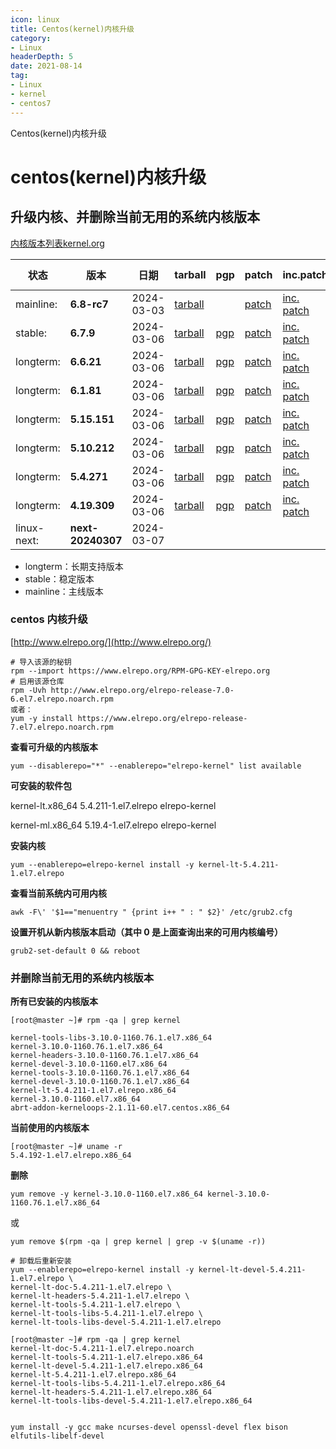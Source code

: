 ```yaml
---
icon: linux
title: Centos(kernel)内核升级
category: 
- Linux
headerDepth: 5
date: 2021-08-14
tag:
- Linux
- kernel
- centos7
---
```


Centos(kernel)内核升级

<!-- more -->

# centos(kernel)内核升级

## 升级内核、并删除当前无用的系统内核版本

[内核版本列表kernel.org](https://kernel.org/)


| 状态        | 版本              | 日期       | tarball                                                      | pgp                                                          | patch                                                        | inc.patch                                                    | view diff                                                    | browse                                                       | changelog                                                    |
| ----------- | ----------------- | ---------- | ------------------------------------------------------------ | ------------------------------------------------------------ | ------------------------------------------------------------ | ------------------------------------------------------------ | ------------------------------------------------------------ | ------------------------------------------------------------ | ------------------------------------------------------------ |
| mainline:   | **6.8-rc7**       | 2024-03-03 | [tarball](https://git.kernel.org/torvalds/t/linux-6.8-rc7.tar.gz) |                                                              | [patch](https://git.kernel.org/torvalds/p/v6.8-rc7/v6.7)   | [inc. patch](https://git.kernel.org/torvalds/p/v6.8-rc7/v6.8-rc6) | [view diff](https://git.kernel.org/torvalds/ds/v6.8-rc7/v6.8-rc6) | [browse](https://git.kernel.org/torvalds/h/v6.8-rc7)       |                                                              |
| stable:     | **6.7.9**         | 2024-03-06 | [tarball](https://cdn.kernel.org/pub/linux/kernel/v6.x/linux-6.7.9.tar.xz) | [pgp](https://cdn.kernel.org/pub/linux/kernel/v6.x/linux-6.7.9.tar.sign) | [patch](https://cdn.kernel.org/pub/linux/kernel/v6.x/patch-6.7.9.xz) | [inc. patch](https://cdn.kernel.org/pub/linux/kernel/v6.x/incr/patch-6.7.8-9.xz) | [view diff](https://git.kernel.org/stable/ds/v6.7.9/v6.7.8) | [browse](https://git.kernel.org/stable/h/v6.7.9)           | [changelog](https://cdn.kernel.org/pub/linux/kernel/v6.x/ChangeLog-6.7.9) |
| longterm:   | **6.6.21**        | 2024-03-06 | [tarball](https://cdn.kernel.org/pub/linux/kernel/v6.x/linux-6.6.21.tar.xz) | [pgp](https://cdn.kernel.org/pub/linux/kernel/v6.x/linux-6.6.21.tar.sign) | [patch](https://cdn.kernel.org/pub/linux/kernel/v6.x/patch-6.6.21.xz) | [inc. patch](https://cdn.kernel.org/pub/linux/kernel/v6.x/incr/patch-6.6.20-21.xz) | [view diff](https://git.kernel.org/stable/ds/v6.6.21/v6.6.20) | [browse](https://git.kernel.org/stable/h/v6.6.21)          | [changelog](https://cdn.kernel.org/pub/linux/kernel/v6.x/ChangeLog-6.6.21) |
| longterm:   | **6.1.81**        | 2024-03-06 | [tarball](https://cdn.kernel.org/pub/linux/kernel/v6.x/linux-6.1.81.tar.xz) | [pgp](https://cdn.kernel.org/pub/linux/kernel/v6.x/linux-6.1.81.tar.sign) | [patch](https://cdn.kernel.org/pub/linux/kernel/v6.x/patch-6.1.81.xz) | [inc. patch](https://cdn.kernel.org/pub/linux/kernel/v6.x/incr/patch-6.1.80-81.xz) | [view diff](https://git.kernel.org/stable/ds/v6.1.81/v6.1.80) | [browse](https://git.kernel.org/stable/h/v6.1.81)          | [changelog](https://cdn.kernel.org/pub/linux/kernel/v6.x/ChangeLog-6.1.81) |
| longterm:   | **5.15.151**      | 2024-03-06 | [tarball](https://cdn.kernel.org/pub/linux/kernel/v5.x/linux-5.15.151.tar.xz) | [pgp](https://cdn.kernel.org/pub/linux/kernel/v5.x/linux-5.15.151.tar.sign) | [patch](https://cdn.kernel.org/pub/linux/kernel/v5.x/patch-5.15.151.xz) | [inc. patch](https://cdn.kernel.org/pub/linux/kernel/v5.x/incr/patch-5.15.150-151.xz) | [view diff](https://git.kernel.org/stable/ds/v5.15.151/v5.15.150) | [browse](https://git.kernel.org/stable/h/v5.15.151)        | [changelog](https://cdn.kernel.org/pub/linux/kernel/v5.x/ChangeLog-5.15.151) |
| longterm:   | **5.10.212**      | 2024-03-06 | [tarball](https://cdn.kernel.org/pub/linux/kernel/v5.x/linux-5.10.212.tar.xz) | [pgp](https://cdn.kernel.org/pub/linux/kernel/v5.x/linux-5.10.212.tar.sign) | [patch](https://cdn.kernel.org/pub/linux/kernel/v5.x/patch-5.10.212.xz) | [inc. patch](https://cdn.kernel.org/pub/linux/kernel/v5.x/incr/patch-5.10.211-212.xz) | [view diff](https://git.kernel.org/stable/ds/v5.10.212/v5.10.211) | [browse](https://git.kernel.org/stable/h/v5.10.212)        | [changelog](https://cdn.kernel.org/pub/linux/kernel/v5.x/ChangeLog-5.10.212) |
| longterm:   | **5.4.271**       | 2024-03-06 | [tarball](https://cdn.kernel.org/pub/linux/kernel/v5.x/linux-5.4.271.tar.xz) | [pgp](https://cdn.kernel.org/pub/linux/kernel/v5.x/linux-5.4.271.tar.sign) | [patch](https://cdn.kernel.org/pub/linux/kernel/v5.x/patch-5.4.271.xz) | [inc. patch](https://cdn.kernel.org/pub/linux/kernel/v5.x/incr/patch-5.4.270-271.xz) | [view diff](https://git.kernel.org/stable/ds/v5.4.271/v5.4.270) | [browse](https://git.kernel.org/stable/h/v5.4.271)         | [changelog](https://cdn.kernel.org/pub/linux/kernel/v5.x/ChangeLog-5.4.271) |
| longterm:   | **4.19.309**      | 2024-03-06 | [tarball](https://cdn.kernel.org/pub/linux/kernel/v4.x/linux-4.19.309.tar.xz) | [pgp](https://cdn.kernel.org/pub/linux/kernel/v4.x/linux-4.19.309.tar.sign) | [patch](https://cdn.kernel.org/pub/linux/kernel/v4.x/patch-4.19.309.xz) | [inc. patch](https://cdn.kernel.org/pub/linux/kernel/v4.x/incr/patch-4.19.308-309.xz) | [view diff](https://git.kernel.org/stable/ds/v4.19.309/v4.19.308) | [browse](https://git.kernel.org/stable/h/v4.19.309)        | [changelog](https://cdn.kernel.org/pub/linux/kernel/v4.x/ChangeLog-4.19.309) |
| linux-next: | **next-20240307** | 2024-03-07 |                                                              |                                                              |                                                              |                                                              |                                                              | [browse](https://git.kernel.org/next/linux-next/h/next-20240307) |                                                              |

- longterm：长期支持版本
- stable：稳定版本
- mainline：主线版本

### centos 内核升级

[http://www.elrepo.org/](http://www.elrepo.org/)

```shell
# 导入该源的秘钥
rpm --import https://www.elrepo.org/RPM-GPG-KEY-elrepo.org
# 启用该源仓库
rpm -Uvh http://www.elrepo.org/elrepo-release-7.0-6.el7.elrepo.noarch.rpm
或者：
yum -y install https://www.elrepo.org/elrepo-release-7.el7.elrepo.noarch.rpm
```

**查看可升级的内核版本**

```shell
yum --disablerepo="*" --enablerepo="elrepo-kernel" list available
```

**可安装的软件包**

kernel-lt.x86_64  5.4.211-1.el7.elrepo  elrepo-kernel

kernel-ml.x86_64  5.19.4-1.el7.elrepo  elrepo-kernel

**安装内核**

```shell
yum --enablerepo=elrepo-kernel install -y kernel-lt-5.4.211-1.el7.elrepo
```

**查看当前系统内可用内核**

```shell
awk -F\' '$1=="menuentry " {print i++ " : " $2}' /etc/grub2.cfg
```

**设置开机从新内核版本启动（其中 0 是上面查询出来的可用内核编号）**

```shell
grub2-set-default 0 && reboot
```

### 并删除当前无用的系统内核版本

**所有已安装的内核版本**

```shell
[root@master ~]# rpm -qa | grep kernel

kernel-tools-libs-3.10.0-1160.76.1.el7.x86_64
kernel-3.10.0-1160.76.1.el7.x86_64
kernel-headers-3.10.0-1160.76.1.el7.x86_64
kernel-devel-3.10.0-1160.el7.x86_64
kernel-tools-3.10.0-1160.76.1.el7.x86_64
kernel-devel-3.10.0-1160.76.1.el7.x86_64
kernel-lt-5.4.211-1.el7.elrepo.x86_64
kernel-3.10.0-1160.el7.x86_64
abrt-addon-kerneloops-2.1.11-60.el7.centos.x86_64
```

**当前使用的内核版本**

```shell
[root@master ~]# uname -r
5.4.192-1.el7.elrepo.x86_64
```

**删除**

```shell
yum remove -y kernel-3.10.0-1160.el7.x86_64 kernel-3.10.0-1160.76.1.el7.x86_64
```

或

```shell
yum remove $(rpm -qa | grep kernel | grep -v $(uname -r))

# 卸载后重新安装
yum --enablerepo=elrepo-kernel install -y kernel-lt-devel-5.4.211-1.el7.elrepo \
kernel-lt-doc-5.4.211-1.el7.elrepo \
kernel-lt-headers-5.4.211-1.el7.elrepo \
kernel-lt-tools-5.4.211-1.el7.elrepo \
kernel-lt-tools-libs-5.4.211-1.el7.elrepo \
kernel-lt-tools-libs-devel-5.4.211-1.el7.elrepo

[root@master ~]# rpm -qa | grep kernel
kernel-lt-doc-5.4.211-1.el7.elrepo.noarch
kernel-lt-tools-5.4.211-1.el7.elrepo.x86_64
kernel-lt-devel-5.4.211-1.el7.elrepo.x86_64
kernel-lt-5.4.211-1.el7.elrepo.x86_64
kernel-lt-tools-libs-5.4.211-1.el7.elrepo.x86_64
kernel-lt-headers-5.4.211-1.el7.elrepo.x86_64
kernel-lt-tools-libs-devel-5.4.211-1.el7.elrepo.x86_64


yum install -y gcc make ncurses-devel openssl-devel flex bison  elfutils-libelf-devel
```
